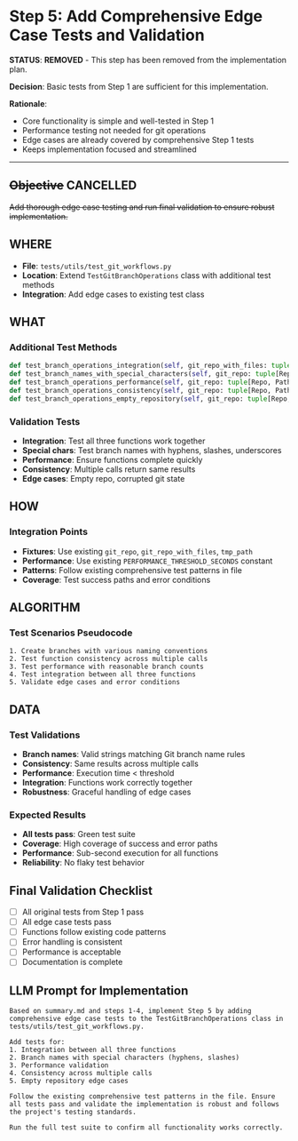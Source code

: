 # Step 5: Add Comprehensive Edge Case Tests and Validation

**STATUS**: **REMOVED** - This step has been removed from the implementation plan.

**Decision**: Basic tests from Step 1 are sufficient for this implementation.

**Rationale**: 
- Core functionality is simple and well-tested in Step 1
- Performance testing not needed for git operations  
- Edge cases are already covered by comprehensive Step 1 tests
- Keeps implementation focused and streamlined

---

## ~~Objective~~ **CANCELLED**
~~Add thorough edge case testing and run final validation to ensure robust implementation.~~

## WHERE
- **File**: `tests/utils/test_git_workflows.py`
- **Location**: Extend `TestGitBranchOperations` class with additional test methods
- **Integration**: Add edge cases to existing test class

## WHAT
### Additional Test Methods
```python
def test_branch_operations_integration(self, git_repo_with_files: tuple[Repo, Path]) -> None
def test_branch_names_with_special_characters(self, git_repo: tuple[Repo, Path]) -> None  
def test_branch_operations_performance(self, git_repo: tuple[Repo, Path]) -> None
def test_branch_operations_consistency(self, git_repo: tuple[Repo, Path]) -> None
def test_branch_operations_empty_repository(self, git_repo: tuple[Repo, Path]) -> None
```

### Validation Tests
- **Integration**: Test all three functions work together
- **Special chars**: Test branch names with hyphens, slashes, underscores  
- **Performance**: Ensure functions complete quickly
- **Consistency**: Multiple calls return same results
- **Edge cases**: Empty repo, corrupted git state

## HOW
### Integration Points  
- **Fixtures**: Use existing `git_repo`, `git_repo_with_files`, `tmp_path`
- **Performance**: Use existing `PERFORMANCE_THRESHOLD_SECONDS` constant
- **Patterns**: Follow existing comprehensive test patterns in file
- **Coverage**: Test success paths and error conditions

## ALGORITHM
### Test Scenarios Pseudocode
```
1. Create branches with various naming conventions
2. Test function consistency across multiple calls  
3. Test performance with reasonable branch counts
4. Test integration between all three functions
5. Validate edge cases and error conditions
```

## DATA
### Test Validations
- **Branch names**: Valid strings matching Git branch name rules
- **Consistency**: Same results across multiple calls
- **Performance**: Execution time < threshold  
- **Integration**: Functions work correctly together
- **Robustness**: Graceful handling of edge cases

### Expected Results  
- **All tests pass**: Green test suite
- **Coverage**: High coverage of success and error paths
- **Performance**: Sub-second execution for all functions
- **Reliability**: No flaky test behavior

## Final Validation Checklist
- [ ] All original tests from Step 1 pass
- [ ] All edge case tests pass  
- [ ] Functions follow existing code patterns
- [ ] Error handling is consistent
- [ ] Performance is acceptable
- [ ] Documentation is complete

## LLM Prompt for Implementation
```
Based on summary.md and steps 1-4, implement Step 5 by adding comprehensive edge case tests to the TestGitBranchOperations class in tests/utils/test_git_workflows.py.

Add tests for:
1. Integration between all three functions
2. Branch names with special characters (hyphens, slashes)  
3. Performance validation  
4. Consistency across multiple calls
5. Empty repository edge cases

Follow the existing comprehensive test patterns in the file. Ensure all tests pass and validate the implementation is robust and follows the project's testing standards.

Run the full test suite to confirm all functionality works correctly.
```
